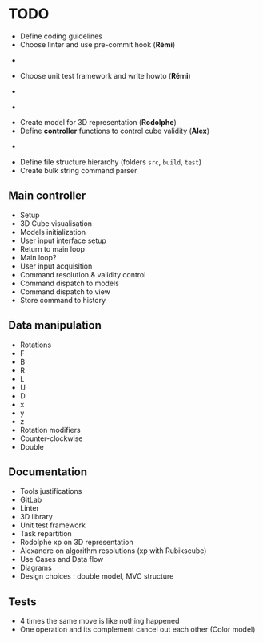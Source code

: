 # TODO
* Define coding guidelines
* Choose linter and use pre-commit hook (**Rémi**)
* ~~~Set up GitLab server (**Alex**)~~~
* Choose unit test framework and write howto (**Rémi**)
* ~~~Choose graphical engine/library (**Rodolphe**)~~~
* ~~~Define data structure representing RCube's **state** (**Rémi**)~~~
* Create model for 3D representation (**Rodolphe**)
* Define **controller** functions to control cube validity (**Alex**)
* ~~~Find website for cube manipulation (**Alex**)~~~
* Define file structure hierarchy (folders `src`, `build`, `test`)
* Create bulk string command parser

## Main controller
* Setup
 * 3D Cube visualisation
 * Models initialization
 * User input interface setup
 * Return to main loop
* Main loop?
 * User input acquisition
 * Command resolution & validity control
 * Command dispatch to models
 * Command dispatch to view
 * Store command to history

## Data manipulation
* Rotations
 * F
 * B
 * R
 * L
 * U
 * D
 * x
 * y
 * z
* Rotation modifiers
 * Counter-clockwise
 * Double

## Documentation
* Tools justifications
 * GitLab
 * Linter
 * 3D library
 * Unit test framework
* Task repartition
 * Rodolphe xp on 3D representation
 * Alexandre on algorithm resolutions (xp with Rubikscube)
* Use Cases and Data flow
* Diagrams
* Design choices : double model, MVC structure

## Tests
* 4 times the same move is like nothing happened
* One operation and its complement cancel out each other (Color model)

